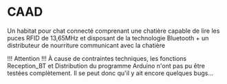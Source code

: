 # CAAD
Un habitat pour chat connecté comprenant une chatière capable de lire les puces RFID de 13,65MHz et disposant de la technologie Bluetooth + un distributeur de nourriture communicant avec la chatière

!!! Attention !!!
À cause de contraintes techniques, les fonctions Reception_BT et Distribution du programme Arduino n'ont pas pu être testées complètement.
Il se peut donc qu'il y ait encore quelques bugs...
